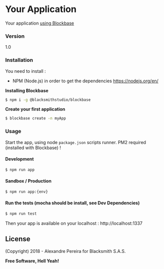 # Your Application
Your application [using Blockbase](http://npmjs.com/package/@blacksmithstudio/blockbase)

### Version
1.0

### Installation

You need to install : 
- NPM (Node.js) in order to get the dependencies
https://nodejs.org/en/


**Installing Blockbase**
```sh
$ npm i -g @blacksmithstudio/blockbase
```

**Create your first application**
```sh
$ blockbase create -n myApp
```

### Usage

Start the app, using node `package.json` scripts runner.
PM2 required (installed with Blockbase) !

#### Development
```sh
$ npm run app
```

#### Sandbox / Production
```sh
$ npm run app:{env}
```

#### Run the tests (mocha should be install, see Dev Dependencies)
```sh
$ npm run test
```

Then your app is available on your localhost : http://localhost:1337

License
----

(Copyright) 2018 - Alexandre Pereira for Blacksmith S.A.S.


**Free Software, Hell Yeah!**

[Node.js]:https://nodejs.org/en
[NPM]:https://www.npmjs.com